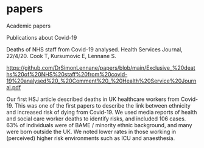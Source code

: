 # papers
Academic papers

Publications about Covid-19

Deaths of NHS staff from Covid-19 analysed. Health Services Journal, 22/4/20. Cook T, Kursumovic E, Lennane S. 

https://github.com/DrSimonLennane/papers/blob/main/Exclusive_%20deaths%20of%20NHS%20staff%20from%20covid-19%20analysed%20_%20Comment%20_%20Health%20Service%20Journal.pdf

Our first HSJ article described deaths in UK healthcare workers from Covid-19. This was one of the first papers to describe the link between ethnicity and increased risk of dying from Covid-19. We used media reports of health and social care worker deaths to identify risks, and included 106 cases. 63% of individuals were of BAME / minority ethnic background, and many were born outside the UK. We noted lower rates in those working in (perceived) higher risk environments such as ICU and anaesthesia. 


